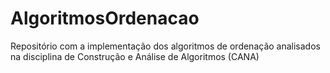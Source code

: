 # AlgoritmosOrdenacao
Repositório com a implementação dos algoritmos de ordenação analisados na disciplina de Construção e Análise de Algoritmos (CANA)
